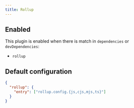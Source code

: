```yaml
---
title: Rollup
---
```


## Enabled

This plugin is enabled when there is match in `dependencies` or
`devDependencies`:

- `rollup`

## Default configuration

```json
{
  "rollup": {
    "entry": ["rollup.config.{js,cjs,mjs,ts}"]
  }
}
```
